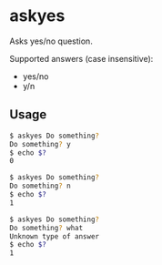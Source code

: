 # askyes

Asks yes/no question.

Supported answers (case insensitive):

- yes/no
- y/n

## Usage

```sh
$ askyes Do something?
Do something? y
$ echo $?
0

$ askyes Do something?
Do something? n
$ echo $?
1

$ askyes Do something?
Do something? what
Unknown type of answer
$ echo $?
1
```
